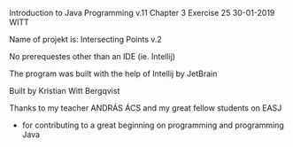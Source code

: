 Introduction to Java Programming v.11 
Chapter 3
Exercise 25
30-01-2019
WITT

Name of projekt is: Intersecting Points v.2

No prerequestes other than an IDE (ie. Intellij)

The program was built with the help of Intellij by JetBrain

Built by Kristian Witt Bergqvist

Thanks to my teacher ANDRÁS ÁCS and my great fellow students on EASJ
- for contributing to a great beginning on programming and programming Java
